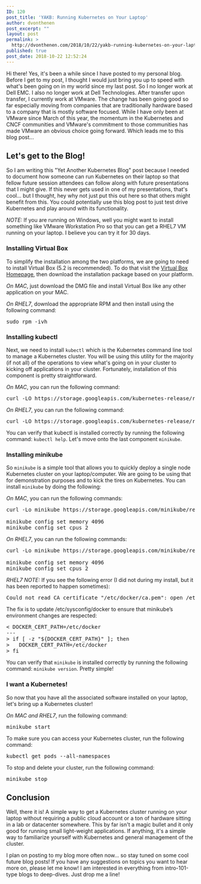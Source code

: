 ```yaml
---
ID: 120
post_title: 'YAKB: Running Kubernetes on Your Laptop'
author: dvonthenen
post_excerpt: ""
layout: post
permalink: >
  http://dvonthenen.com/2018/10/22/yakb-running-kubernetes-on-your-laptop/
published: true
post_date: 2018-10-22 12:52:24
---
```

Hi there! Yes, it's been a while since I have posted to my personal blog. Before I get to my post, I thought I would just bring you up to speed with what's been going on in my world since my last post. So I no longer work at Dell EMC. I also no longer work at Dell Technologies. After transfer upon transfer, I currently work at VMware. The change has been going good so far especially moving from companies that are traditionally hardware based to a company that is mostly software focused. While I have only been at VMware since March of this year, the momentum in the Kubernetes and CNCF communities and VMware's commitment to those communities has made VMware an obvious choice going forward. Which leads me to this blog post...

## Let's get to the Blog!

So I am writing this "Yet Another Kubernetes Blog" post because I needed to document how someone can run Kubernetes on their laptop so that fellow future session attendees can follow along with future presentations that I might give. If this never gets used in one of my presentations, that's cool... but I thought, hey why not just put this out here so that others might benefit from this. You could potentially use this blog post to just test drive Kubernetes and play around with its functionality.

*NOTE:* If you are running on Windows, well you might want to install something like VMware Workstation Pro so that you can get a RHEL7 VM running on your laptop. I believe you can try it for 30 days.

### Installing Virtual Box

To simplify the installation among the two platforms, we are going to need to install Virtual Box (5.2 is recommended). To do that visit the [Virtual Box Homepage][1], then download the installation package based on your platform.

*On MAC*, just download the DMG file and install Virtual Box like any other application on your MAC.

*On RHEL7*, download the appropriate RPM and then install using the following command:

<pre>sudo rpm -ivh 
</pre>

### Installing kubectl

Next, we need to install `kubectl` which is the Kubernetes command line tool to manage a Kubernetes cluster. You will be using this utility for the majority (if not all) of the operations to view what's going on in your cluster to kicking off applications in your cluster. Fortunately, installation of this component is pretty straightforward.

*On MAC*, you can run the following command:

<pre>curl -LO https://storage.googleapis.com/kubernetes-release/release/$(curl -s https://storage.googleapis.com/kubernetes-release/release/stable.txt)/bin/darwin/amd64/kubectl && chmod +x kubectl && sudo mv kubectl /usr/local/bin/
</pre>

*On RHEL7*, you can run the following command:

<pre>curl -LO https://storage.googleapis.com/kubernetes-release/release/$(curl -s https://storage.googleapis.com/kubernetes-release/release/stable.txt)/bin/linux/amd64/kubectl && chmod +x kubectl && sudo mv kubectl /usr/local/bin/
</pre>

You can verify that kubectl is installed correctly by running the following command: `kubectl help`. Let's move onto the last component `minikube`.

### Installing minikube

So `minikube` is a simple tool that allows you to quickly deploy a single node Kubernetes cluster on your laptop/computer. We are going to be using that for demonstration purposes and to kick the tires on Kubernetes. You can install `minikube` by doing the following:

*On MAC*, you can run the following commands:

<pre>curl -Lo minikube https://storage.googleapis.com/minikube/releases/latest/minikube-darwin-amd64 && chmod +x minikube && sudo mv minikube /usr/local/bin/

minikube config set memory 4096
minikube config set cpus 2
</pre>

*On RHEL7*, you can run the following commands:

<pre>curl -Lo minikube https://storage.googleapis.com/minikube/releases/latest/minikube-linux-amd64 && chmod +x minikube && sudo mv minikube /usr/local/bin/

minikube config set memory 4096
minikube config set cpus 2
</pre>

*RHEL7 NOTE:* If you see the following error (I did not during my install, but it has been reported to happen sometimes):

<pre>Could not read CA certificate "/etc/docker/ca.pem": open /etc/docker/ca.pem: no such file or directory
</pre>

The fix is to update /etc/sysconfig/docker to ensure that minikube’s environment changes are respected:

<pre>&lt; DOCKER_CERT_PATH=/etc/docker
---
&gt; if [ -z "${DOCKER_CERT_PATH}" ]; then
&gt;   DOCKER_CERT_PATH=/etc/docker
&gt; fi
</pre>

You can verify that `minikube` is installed correctly by running the following command: `minikube version`. Pretty simple!

### I want a Kubernetes!

So now that you have all the associated software installed on your laptop, let's bring up a Kubernetes cluster!

*On MAC and RHEL7*, run the following command:

<pre>minikube start
</pre>

To make sure you can access your Kubernetes cluster, run the following command:

<pre>kubectl get pods --all-namespaces
</pre>

To stop and delete your cluster, run the following command:

<pre>minikube stop
</pre>

## Conclusion

Well, there it is! A simple way to get a Kubernetes cluster running on your laptop without requiring a public cloud account or a ton of hardware sitting in a lab or datacenter somewhere. This by far isn't a magic bullet and it only good for running small light-weight applications. If anything, it's a simple way to familiarize yourself with Kubernetes and general management of the cluster.

I plan on posting to my blog more often now... so stay tuned on some cool future blog posts! If you have any suggestions on topics you want to hear more on, please let me know! I am interested in everything from intro-101-type blogs to deep-dives. Just drop me a line!

 [1]: https://www.virtualbox.org/wiki/Downloads